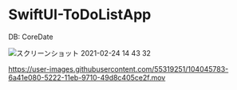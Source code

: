 # SwiftUI-ToDoListApp
DB: CoreDate

![スクリーンショット 2021-02-24 14 43 32](https://user-images.githubusercontent.com/55319251/108953542-b8b21e00-76ae-11eb-96e0-072633f2dde6.png)


https://user-images.githubusercontent.com/55319251/104045783-6a41e080-5222-11eb-9710-49d8c405ce2f.mov
